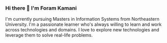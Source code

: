 ### Hi there 👋 I'm Foram Kamani

<!--
**kamaniforam/kamaniforam** is a ✨ _special_ ✨ repository because its `README.md` (this file) appears on your GitHub profile.

Here are some ideas to get you started:

- 🔭 I’m currently working on ...
- 🌱 I’m currently learning ...
- 👯 I’m looking to collaborate on ...
- 🤔 I’m looking for help with ...
- 💬 Ask me about ...
- 📫 How to reach me: ...
- 😄 Pronouns: ...
- ⚡ Fun fact: ...
-->

I'm currently pursuing Masters in Information Systems from Northeastern University. I'm a passionate learner who's always willing to learn and work across technologies and domains. I love to explore new technologies and leverage them to solve real-life problems. 
